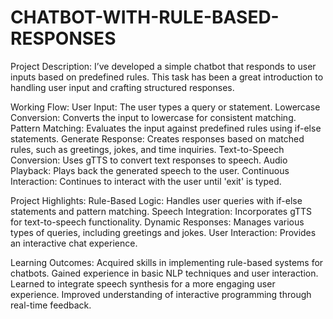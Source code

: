 # CHATBOT-WITH-RULE-BASED-RESPONSES

Project Description:
I’ve developed a simple chatbot that responds to user inputs based on predefined rules. This task has been a great introduction to handling user input and crafting structured responses.

Working Flow:
User Input: The user types a query or statement.
Lowercase Conversion: Converts the input to lowercase for consistent matching.
Pattern Matching: Evaluates the input against predefined rules using if-else statements.
Generate Response: Creates responses based on matched rules, such as greetings, jokes, and time inquiries.
Text-to-Speech Conversion: Uses gTTS to convert text responses to speech.
Audio Playback: Plays back the generated speech to the user.
Continuous Interaction: Continues to interact with the user until 'exit' is typed.

Project Highlights:
Rule-Based Logic: Handles user queries with if-else statements and pattern matching.
Speech Integration: Incorporates gTTS for text-to-speech functionality.
Dynamic Responses: Manages various types of queries, including greetings and jokes.
User Interaction: Provides an interactive chat experience.

Learning Outcomes:
Acquired skills in implementing rule-based systems for chatbots.
Gained experience in basic NLP techniques and user interaction.
Learned to integrate speech synthesis for a more engaging user experience.
Improved understanding of interactive programming through real-time feedback.
